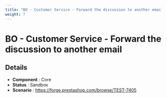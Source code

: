 ```yaml
---
title: "BO - Customer Service - Forward the discussion to another email"
weight: 7
---
```


# BO - Customer Service - Forward the discussion to another email
## Details
* **Component** : Core
* **Status** : Sandbox
* **Scenario** : https://forge.prestashop.com/browse/TEST-7405

